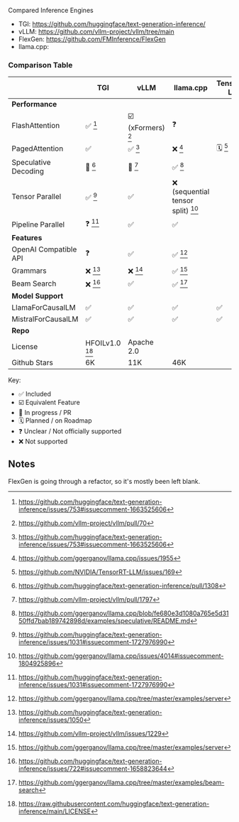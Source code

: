 Compared Inference Engines

- TGI: https://github.com/huggingface/text-generation-inference/
- vLLM: https://github.com/vllm-project/vllm/tree/main
- FlexGen: https://github.com/FMInference/FlexGen
- llama.cpp:

### Comparison Table

|                          | TGI                   | vLLM                       | llama.cpp                                    | TensorRT-LLM       | FlexGen            |
|--------------------------|-----------------------|----------------------------|----------------------------------------------|--------------------|--------------------|
| **Performance**          |                       |                            |                                              |                    |                    |
| FlashAttention           | ✅ [^1]                | ☑️ (xFormers) [^4]         | ❓                                           |                    |                    |
| PagedAttention           | ✅                     | ✅ [^1]                    | ❌ [^10]                                     | 🗓️ [^2]           |                    |
| Speculative Decoding     | 🔨 [^3]               | 🔨 [^8]                    | ✅ [^11]                                     |                    |                    |
| Tensor Parallel          | ✅ [^5]                | ✅                         | ❌ (sequential tensor split) [^12]           |                    |                    |
| Pipeline Parallel        | ❓ [^5]                | ✅                         | ✅                                           |                    |                    |
| **Features**             |                       |                            |                                              |                    |                    |
| OpenAI Compatible API    | ❓                     | ✅                         | ✅ [^13]                                     |                    |                    |
| Grammars                 | ❌ [^6]                | ❌ [^9]                    | ✅ [^13]                                     |                    |                    |
| Beam Search              | ❌ [^7]                | ✅                         | ✅ [^14]                                     |                    |                    |
| **Model Support**        |                       |                            |                                              |                    |                    |
| LlamaForCausalLM         | ✅                     | ✅                         | ✅                                           | ✅                | ❌                 |
| MistralForCausalLM       | ✅                     | ✅                         | ✅                                           | ✅                | ❌                 |
| **Repo**                 |                       |                            |                                              |                    |                    |
| License                  | HFOILv1.0 [^15]       | Apache 2.0                 |                                              |                    |                    |
| Github Stars             | 6K                     | 11K                        | 46K                                          |                    |                    |
Key:
- ✅ Included
- ☑️ Equivalent Feature
- 🔨 In progress / PR
- 🗓️ Planned / on Roadmap
- ❓ Unclear / Not officially supported
- ❌ Not supported

[^1]: https://github.com/huggingface/text-generation-inference/issues/753#issuecomment-1663525606
[^2]: https://github.com/NVIDIA/TensorRT-LLM/issues/169
[^3]: https://github.com/huggingface/text-generation-inference/pull/1308
[^4]: https://github.com/vllm-project/vllm/pull/70
[^5]: https://github.com/huggingface/text-generation-inference/issues/1031#issuecomment-1727976990
[^6]: https://github.com/huggingface/text-generation-inference/issues/1050
[^7]: https://github.com/huggingface/text-generation-inference/issues/722#issuecomment-1658823644
[^8]: https://github.com/vllm-project/vllm/pull/1797
[^9]: https://github.com/vllm-project/vllm/issues/1229
[^10]: https://github.com/ggerganov/llama.cpp/issues/1955
[^11]: https://github.com/ggerganov/llama.cpp/blob/fe680e3d1080a765e5d3150ffd7bab189742898d/examples/speculative/README.md
[^12]: https://github.com/ggerganov/llama.cpp/issues/4014#issuecomment-1804925896
[^13]: https://github.com/ggerganov/llama.cpp/tree/master/examples/server
[^14]: https://github.com/ggerganov/llama.cpp/tree/master/examples/beam-search
[^15]: https://raw.githubusercontent.com/huggingface/text-generation-inference/main/LICENSE

## Notes

FlexGen is going through a refactor, so it's mostly been left blank.
